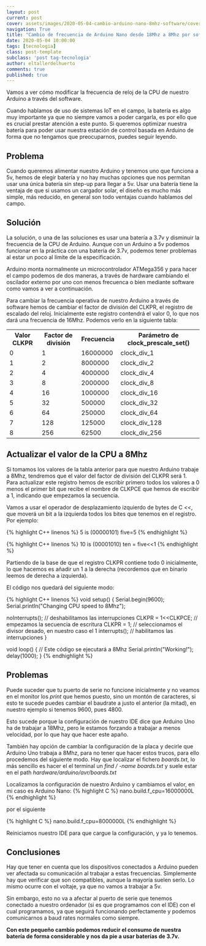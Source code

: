 ```yaml
---
layout: post
current: post
cover: assets/images/2020-05-04-cambio-arduino-nano-8mhz-software/cover.jpg
navigation: True
title: "Cambio de frecuencia de Arduino Nano desde 18Mhz a 8Mhz por software"
date: 2020-05-04 10:00:00
tags: [tecnologia]
class: post-template
subclass: 'post tag-tecnologia'
author: eltallerdelhuerto
comments: true
published: true
---
```


Vamos a ver cómo modificar la frecuencia de reloj de la CPU de nuestro Arduino a través del software.

Cuando hablamos de uso de sistemas IoT en el campo, la batería es algo muy importante ya que no siempre vamos a poder cargarla, es por ello que es crucial prestar atención a este punto. Si queremos optimizar nuestra batería para poder usar nuestra estación de control basada en Arduino de forma que no tengamos que preocuparnos, puedes seguir leyendo.

## Problema
Cuando queremos alimentar nuestro Arduino y tenemos uno que funciona a 5v, hemos de elegir batería y no hay muchas opciones que nos permitan usar una única batería sin step-up para llegar a 5v. Usar una batería tiene la ventaja de que si usamos un cargador solar, el diseño es mucho más simple, más reducido, en general son todo ventajas cuando hablamos del campo.

## Solución
La solución, o una de las soluciones es usar una batería a 3.7v y disminuir la frecuencia de la CPU de Arduino. Aunque con un Arduino a 5v podemos funcionar en la práctica con una batería de 3.7v, podemos tener problemas al estar un poco al límite de la especificación.

Arduino monta normalmente un microcontrolador ATMega356 y para hacer el campo podemos de dos maneras, a través de hardware cambiando el oscilador externo por uno con menos frecuenca o bien mediante software como vamos a ver a continuación. 

Para cambiar la frecuencia operativa de nuestro Arduino a través de software hemos de cambiar el factor de división del CLKPR, el registro de escalado del reloj. Inicialmente este registro contendrá el valor 0, lo que nos dará una frecuencia de 16Mhz. Podemos verlo en la siguiente tabla:

<table>
<tbody>
<tr>
<th>Valor CLKPR</th>
<th>Factor de división</th>
<th>Frecuencia</th>
<th>Parámetro de clock_prescale_set()</th>
</tr>

<tr>
<td>0</td>
<td>1</td>
<td>16000000</td>
<td>clock_div_1</td>
</tr>

<tr>
<td>1</td>
<td>2</td>
<td>8000000</td>
<td>clock_div_2</td>
</tr>

<tr>
<td>2</td>
<td>4</td>
<td>4000000</td>
<td>clock_div_4</td>
</tr>

<tr>
<td>3</td>
<td>8</td>
<td>2000000</td>
<td>clock_div_8</td>
</tr>

<tr>
<td>4</td>
<td>16</td>
<td>1000000</td>
<td>clock_div_16</td>
</tr>

<tr>
<td>5</td>
<td>32</td>
<td>500000</td>
<td>clock_div_32</td>
</tr>

<tr>
<td>6</td>
<td>64</td>
<td>250000</td>
<td>clock_div_64</td>

</tr>

<tr>
<td>7</td>
<td>128</td>
<td>125000</td>
<td>clock_div_128</td>

</tr>
<tr>
<td>8</td>
<td>256</td>
<td>62500</td>
<td>clock_div_256</td>
</tr>

</tbody>
</table>

## Actualizar el valor de la CPU a 8Mhz
Si tomamos los valores de la tabla anterior para que nuestro Arduino trabaje a 8Mhz, tendremos que el valor del factor de división del CLKPR será 1. Para actualizar este registro hemos de escribir primero todos los valores a 0 menos el primer bit que recibe el nombre de CLKPCE que hemos de escribir a 1, indicando que empezamos la secuencia.

Vamos a usar el operador de desplazamiento izquierdo de bytes de C *<<*, que moverá un bit a la izquierda todos los bites que tenemos en el registro. Por ejemplo:

{% highlight C++ linenos %}
5 is (00000101)
five=5
{% endhighlight %}

{% highlight C++ linenos %}
10 is (00001010)
ten = five<<1
{% endhighlight %}

Partiendo de la base de que el registro CLKPR contiene todo 0 inicialmente, lo que hacemos es añadir un 1 a la derecha (recordemos que en binario leemos de derecha a izquierda).

El código nos quedará del siguiente modo:

{% highlight C++ linenos %}
void setup() {
  Serial.begin(9600);
  Serial.println("Changing CPU speed to 8Mhz");

  noInterrupts(); // deshabilitamos las interrupciones
  CLKPR = 1<<CLKPCE; // empezamos la secuencia de escritura
  CLKPR = 1; // seleccionamos el divisor desado, en nuestro caso el 1
  interrupts(); // habilitamos las interrupciones
}

void loop() {
  // Este código se ejecutará a 8Mhz
  Serial.println("Working!");
  delay(1000);
}
{% endhighlight %}

## Problemas
Puede suceder que tu puerto de serie no funcione inicialmente y no veamos en el monitor los *print* que hemos puesto, sino un montón de caracteres, si esto te sucede puedes cambiar el baudrate a justo el anterior (la mitad), en nuestro ejemplo si tenemos 9600, pues 4800.

Esto sucede porque la configuración de nuestro IDE dice que Arduino Uno ha de trabajar a 18Mhz, pero le estamos forzando a trabajar a menos velocidad, por lo que hay que hacer este apaño. 

También hay opción de cambiar la configuración de la placa y decirle que Arduino Uno trabaja a 8Mhz, para no tener que hacer estos trucos, para ello procedemos del siguiente modo.
Hay que localizar el fichero *boards.txt*, lo más sencillo es hacer el el terminal un *find / -name boards.txt* y suele estar en el path *hardware/arduino/avr/boards.txt*

Localizamos la configuración de nuestro Arduino y cambiamos el valor, en mi caso es Arduino Nano:
{% highlight C %}
nano.build.f_cpu=16000000L
{% endhighlight %}

por el siguiente

{% highlight C %}
nano.build.f_cpu=8000000L
{% endhighlight %}

Reiniciamos nuestro IDE para que cargue la configuración, y ya lo tenemos.

## Conclusiones
Hay que tener en cuenta que los dispositivos conectados a Arduino pueden ver afectada su comunicación al trabajar a estas frecuencias. Simplemente hay que verificar que son compatibles, aunque la mayoría suelen serlo. Lo mismo ocurre con el voltaje, ya que no vamos a trabajar a 5v.

Sin embargo, esto no va a afectar al puerto de serie que tenemos conectado a nuestro ordenador (si es que programamos con el IDE) con el cual programamos, ya que seguirá funcionando perfectamente y podemos comunicarnos a baud rates normales como siempre.

**Con este pequeño cambio podemos reducir el consumo de nuestra batería de forma considerable y nos da pie a usar baterías de 3.7v.**